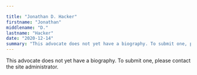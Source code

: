 ```yaml
---

title: "Jonathan D. Hacker"
firstname: "Jonathan"
middlename: "D."
lastname: "Hacker"
date: "2020-12-14"
summary: "This advocate does not yet have a biography. To submit one, please contact the site administrator."
---
```

This advocate does not yet have a biography. To submit one, please contact the site administrator.


